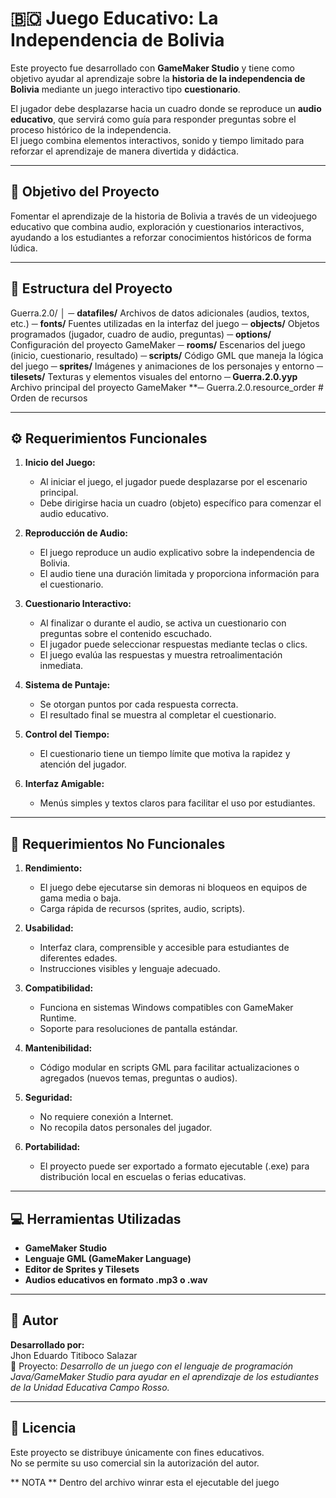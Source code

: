 # 🇧🇴 Juego Educativo: La Independencia de Bolivia

Este proyecto fue desarrollado con **GameMaker Studio** y tiene como objetivo ayudar al aprendizaje sobre la **historia de la independencia de Bolivia** mediante un juego interactivo tipo **cuestionario**.

El jugador debe desplazarse hacia un cuadro donde se reproduce un **audio educativo**, que servirá como guía para responder preguntas sobre el proceso histórico de la independencia.  
El juego combina elementos interactivos, sonido y tiempo limitado para reforzar el aprendizaje de manera divertida y didáctica.

---

## 🎯 Objetivo del Proyecto

Fomentar el aprendizaje de la historia de Bolivia a través de un videojuego educativo que combina audio, exploración y cuestionarios interactivos, ayudando a los estudiantes a reforzar conocimientos históricos de forma lúdica.

---

## 🧩 Estructura del Proyecto

Guerra.2.0/
│
  ─ **datafiles/** Archivos de datos adicionales (audios, textos, etc.)
  ─ **fonts/** Fuentes utilizadas en la interfaz del juego
  ─ **objects/** Objetos programados (jugador, cuadro de audio, preguntas)
  ─ **options/** Configuración del proyecto GameMaker
  ─ **rooms/** Escenarios del juego (inicio, cuestionario, resultado)
  **─ scripts/** Código GML que maneja la lógica del juego
  **─ sprites/** Imágenes y animaciones de los personajes y entorno
  **─ tilesets/** Texturas y elementos visuales del entorno
  **─ Guerra.2.0.yyp** Archivo principal del proyecto GameMaker
  **─ Guerra.2.0.resource_order # Orden de recursos


---

## ⚙️ Requerimientos Funcionales

1. **Inicio del Juego:**
   - Al iniciar el juego, el jugador puede desplazarse por el escenario principal.
   - Debe dirigirse hacia un cuadro (objeto) específico para comenzar el audio educativo.

2. **Reproducción de Audio:**
   - El juego reproduce un audio explicativo sobre la independencia de Bolivia.
   - El audio tiene una duración limitada y proporciona información para el cuestionario.

3. **Cuestionario Interactivo:**
   - Al finalizar o durante el audio, se activa un cuestionario con preguntas sobre el contenido escuchado.
   - El jugador puede seleccionar respuestas mediante teclas o clics.
   - El juego evalúa las respuestas y muestra retroalimentación inmediata.

4. **Sistema de Puntaje:**
   - Se otorgan puntos por cada respuesta correcta.
   - El resultado final se muestra al completar el cuestionario.

5. **Control del Tiempo:**
   - El cuestionario tiene un tiempo límite que motiva la rapidez y atención del jugador.

6. **Interfaz Amigable:**
   - Menús simples y textos claros para facilitar el uso por estudiantes.

---

## 🧱 Requerimientos No Funcionales

1. **Rendimiento:**
   - El juego debe ejecutarse sin demoras ni bloqueos en equipos de gama media o baja.
   - Carga rápida de recursos (sprites, audio, scripts).

2. **Usabilidad:**
   - Interfaz clara, comprensible y accesible para estudiantes de diferentes edades.
   - Instrucciones visibles y lenguaje adecuado.

3. **Compatibilidad:**
   - Funciona en sistemas Windows compatibles con GameMaker Runtime.
   - Soporte para resoluciones de pantalla estándar.

4. **Mantenibilidad:**
   - Código modular en scripts GML para facilitar actualizaciones o agregados (nuevos temas, preguntas o audios).

5. **Seguridad:**
   - No requiere conexión a Internet.
   - No recopila datos personales del jugador.

6. **Portabilidad:**
   - El proyecto puede ser exportado a formato ejecutable (.exe) para distribución local en escuelas o ferias educativas.

---

## 💻 Herramientas Utilizadas

- **GameMaker Studio**
- **Lenguaje GML (GameMaker Language)**
- **Editor de Sprites y Tilesets**
- **Audios educativos en formato .mp3 o .wav**

---

## 🧠 Autor

**Desarrollado por:**  
Jhon Eduardo Titiboco Salazar  
📘 Proyecto: *Desarrollo de un juego con el lenguaje de programación Java/GameMaker Studio para ayudar en el aprendizaje de los estudiantes de la Unidad Educativa Campo Rosso.*

---

## 📜 Licencia

Este proyecto se distribuye únicamente con fines educativos.  
No se permite su uso comercial sin la autorización del autor.


** NOTA **
Dentro del archivo winrar esta el ejecutable del juego

